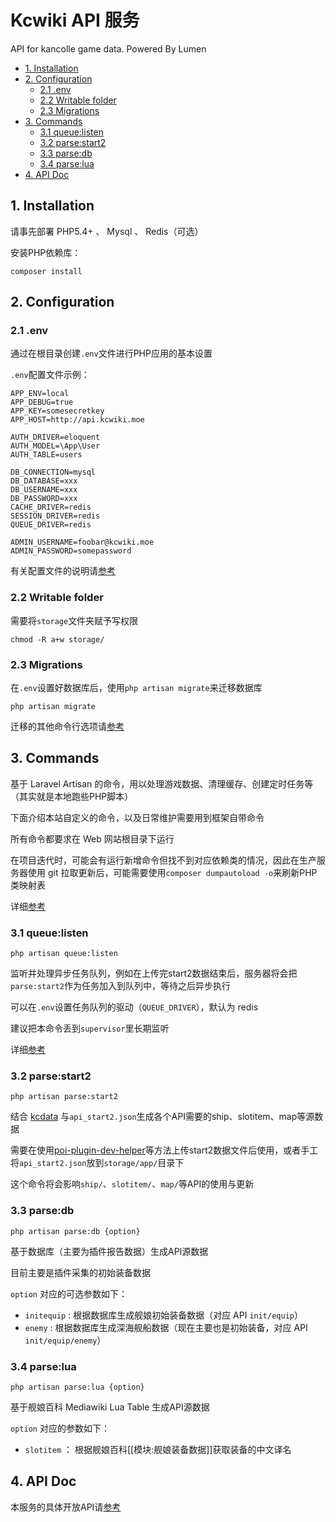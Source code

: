 # Kcwiki API 服务

API for kancolle game data. Powered By Lumen

<!-- START doctoc generated TOC please keep comment here to allow auto update -->
<!-- DON'T EDIT THIS SECTION, INSTEAD RE-RUN doctoc TO UPDATE -->


- [1. Installation](#1-installation)
- [2. Configuration](#2-configuration)
  - [2.1 .env](#21-env)
  - [2.2 Writable folder](#22-writable-folder)
  - [2.3 Migrations](#23-migrations)
- [3. Commands](#3-commands)
  - [3.1 queue:listen](#31-queuelisten)
  - [3.2 parse:start2](#32-parsestart2)
  - [3.3 parse:db](#33-parsedb)
  - [3.4 parse:lua](#34-parselua)
- [4. API Doc](#4-api-doc)

<!-- END doctoc generated TOC please keep comment here to allow auto update -->

## 1. Installation

请事先部署 PHP5.4+ 、 Mysql 、 Redis（可选）

安装PHP依赖库：

	composer install

## 2. Configuration

### 2.1 .env

通过在根目录创建`.env`文件进行PHP应用的基本设置

`.env`配置文件示例：


	APP_ENV=local
	APP_DEBUG=true
	APP_KEY=somesecretkey
	APP_HOST=http://api.kcwiki.moe

	AUTH_DRIVER=eloquent
	AUTH_MODEL=\App\User
	AUTH_TABLE=users

	DB_CONNECTION=mysql
	DB_DATABASE=xxx
	DB_USERNAME=xxx
	DB_PASSWORD=xxx
	CACHE_DRIVER=redis
	SESSION_DRIVER=redis
	QUEUE_DRIVER=redis

	ADMIN_USERNAME=foobar@kcwiki.moe
	ADMIN_PASSWORD=somepassword

有关配置文件的说明请[参考](https://lumen.laravel.com/docs/5.2/configuration#environment-configuration)

### 2.2 Writable folder

需要将`storage`文件夹赋予写权限

	chmod -R a+w storage/

### 2.3 Migrations

在`.env`设置好数据库后，使用`php artisan migrate`来迁移数据库

	php artisan migrate

迁移的其他命令行选项请[参考](http://laravel.com/docs/migrations)

## 3. Commands

基于 Laravel Artisan 的命令，用以处理游戏数据、清理缓存、创建定时任务等（其实就是本地跑些PHP脚本）

下面介绍本站自定义的命令，以及日常维护需要用到框架自带命令

所有命令都要求在 Web 网站根目录下运行

在项目迭代时，可能会有运行新增命令但找不到对应依赖类的情况，因此在生产服务器使用 git 拉取更新后，可能需要使用`composer dumpautoload -o`来刷新PHP类映射表

详细[参考](http://www.golaravel.com/laravel/docs/5.1/artisan/)

### 3.1 queue:listen

	php artisan queue:listen

监听并处理异步任务队列，例如在上传完start2数据结束后，服务器将会把`parse:start2`作为任务加入到队列中，等待之后异步执行

可以在`.env`设置任务队列的驱动（`QUEUE_DRIVER`），默认为 redis

建议把本命令丢到`supervisor`里长期监听

详细[参考](http://lumen.laravel-china.org/docs/queues)


### 3.2 parse:start2

	php artisan parse:start2

结合 [kcdata](https://github.com/kcwikizh/kcdata) 与`api_start2.json`生成各个API需要的ship、slotitem、map等源数据

需要在使用[poi-plugin-dev-helper](https://github.com/grzhan/poi-plugin-dev-helper)等方法上传start2数据文件后使用，或者手工将`api_start2.json`放到`storage/app/`目录下

这个命令将会影响`ship/`、`slotitem/`、`map/`等API的使用与更新


### 3.3 parse:db

	php artisan parse:db {option}

基于数据库（主要为插件报告数据）生成API源数据

目前主要是插件采集的初始装备数据

`option` 对应的可选参数如下：

+ `initequip` : 根据数据库生成舰娘初始装备数据（对应 API `init/equip`）
+ `enemy` : 根据数据库生成深海舰船数据（现在主要也是初始装备，对应 API `init/equip/enemy`）

### 3.4 parse:lua

	php artisan parse:lua {option}

基于舰娘百科 Mediawiki Lua Table 生成API源数据

`option` 对应的参数如下：

+ `slotitem` ： 根据舰娘百科[[模块:舰娘装备数据]]获取装备的中文译名


## 4. API Doc

本服务的具体开放API请[参考](https://github.com/kcwikizh/kcwiki-api/wiki)